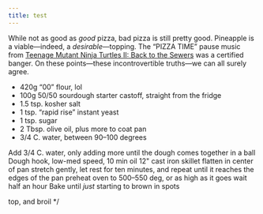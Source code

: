 ```yaml
---
title: test
---
```

While not as good as _good_ pizza, bad pizza is still pretty good. Pineapple is a viable—indeed, a _desirable_—topping. The “PIZZA TIME” pause music from [Teenage Mutant Ninja Turtles II: Back to the Sewers](https://www.youtube.com/watch?v=S49KFB65poQ) was a certified banger. On these points—these incontrovertible truths—we can all surely agree.

* 420g “00” flour, lol
* 100g 50/50 sourdough starter castoff, straight from the fridge
* 1.5 tsp. kosher salt
* 1 tsp. “rapid rise” instant yeast
* 1 tsp. sugar
* 2 Tbsp. olive oil, plus more to coat pan
* 3/4 C. water, between 90–100 degrees

Add 3/4 C. water, only adding more until the dough comes together in a ball
Dough hook, low-med speed, 10 min
oil 12" cast iron skillet
flatten in center of pan
stretch gently, let rest for ten minutes, and repeat until it reaches the edges of the pan
preheat oven to 500–550 deg, or as high as it goes
wait half an hour
Bake until _just_ starting to brown in spots

top, and broil
*/